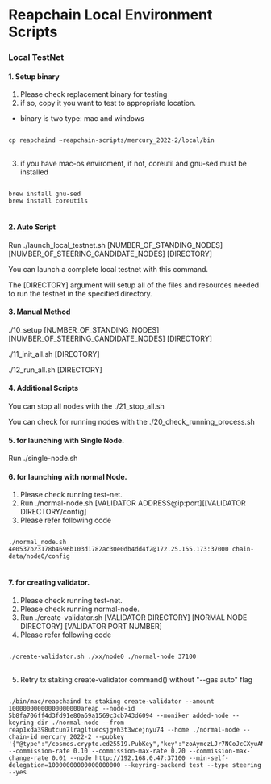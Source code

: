 # Reapchain Local Environment Scripts

### Local TestNet

#### 1. Setup binary
1. Please check replacement binary for testing
2. if so, copy it you want to test to appropriate location.
* binary is two type: mac and windows
<pre>
<code>
cp reapchaind ~reapchain-scripts/mercury_2022-2/local/bin 
</code>
</pre> 
3. if you have mac-os enviroment, if not, coreutil and gnu-sed must be installed
<pre>
<code>
brew install gnu-sed
brew install coreutils
</code>
</pre> 

#### 2. Auto Script
Run ./launch_local_testnet.sh [NUMBER_OF_STANDING_NODES] [NUMBER_OF_STEERING_CANDIDATE_NODES] [DIRECTORY]

You can launch a complete local testnet with this command. 

The [DIRECTORY] argument will setup all of the files and resources needed to run the testnet in the specified directory.

#### 3. Manual Method
./10_setup [NUMBER_OF_STANDING_NODES] [NUMBER_OF_STEERING_CANDIDATE_NODES] [DIRECTORY]

./11_init_all.sh [DIRECTORY]

./12_run_all.sh [DIRECTORY]

#### 4. Additional Scripts
You can stop all nodes with the ./21_stop_all.sh

You can check for running nodes with the ./20_check_running_process.sh 

#### 5. for launching with Single Node.  
Run ./single-node.sh

#### 6. for launching with normal Node.
1. Please check running test-net.
2. Run ./normal-node.sh [VALIDATOR ADDRESS@ip:port][[VALIDATOR DIRECTORY/config]
3. Please refer following code
<pre>
<code>
./normal_node.sh 4e0537b23178b4696b103d1782ac30e0db4dd4f2@172.25.155.173:37000 chain-data/node0/config 
</code>
</pre> 

#### 7. for creating validator.
1. Please check running test-net.
2. Please check running normal-node.
3. Run ./create-validator.sh [VALIDATOR DIRECTORY] [NORMAL NODE DIRECTORY] [VALIDATOR PORT NUMBER]
4. Please refer following code
<pre>
<code>
./create-validator.sh ./xx/node0 ./normal-node 37100 
</code>
</pre> 
5. Retry tx staking create-validator command() without "--gas auto" flag
<pre>
<code>
./bin/mac/reapchaind tx staking create-validator --amount 10000000000000000000areap --node-id 5b8fa706ff4d3fd91e80a69a1569c3cb743d6094 --moniker added-node --keyring-dir ./normal-node --from reap1xda398utcun7lragltuecsjgvh3t3wcejnyu74 --home ./normal-node --chain-id mercury_2022-2 --pubkey '{"@type":"/cosmos.crypto.ed25519.PubKey","key":"zoAymczLJr7NCoJcCXyuANnyRjetsWa+grxON02YttE="}' --commission-rate 0.10 --commission-max-rate 0.20 --commission-max-change-rate 0.01 --node http://192.168.0.47:37100 --min-self-delegation=10000000000000000000 --keyring-backend test --type steering --yes
</code>
</pre> 